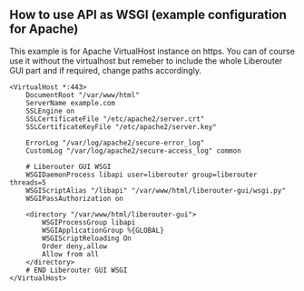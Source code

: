 ## How to use API as WSGI (example configuration for Apache)

This example is for Apache VirtualHost instance on https. You can of course use it without the virtualhost but remeber to include the whole Liberouter GUI part and if required, change paths accordingly.

```
<VirtualHost *:443>
    DocumentRoot "/var/www/html"
    ServerName example.com
    SSLEngine on
    SSLCertificateFile "/etc/apache2/server.crt"
    SSLCertificateKeyFile "/etc/apache2/server.key"

    ErrorLog "/var/log/apache2/secure-error_log"
    CustomLog "/var/log/apache2/secure-access_log" common

	# Liberouter GUI WSGI
    WSGIDaemonProcess libapi user=liberouter group=liberouter threads=5
	WSGIScriptAlias "/libapi" "/var/www/html/liberouter-gui/wsgi.py"
	WSGIPassAuthorization on

	<directory "/var/www/html/liberouter-gui">
        WSGIProcessGroup libapi
        WSGIApplicationGroup %{GLOBAL}
        WSGIScriptReloading On
        Order deny,allow
        Allow from all
    </directory>
	# END Liberouter GUI WSGI
</VirtualHost>
```
